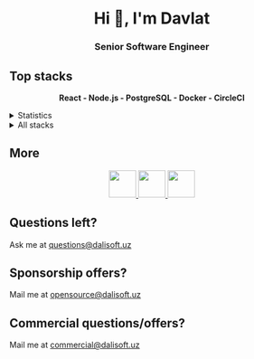 <h1 align="center">Hi 👋, I'm Davlat</h1>
<h3 align="center">Senior Software Engineer</h3>

## Top stacks

<p align='center'>
<b>React - Node.js - PostgreSQL - Docker - CircleCI</b>
</p>

<details>
  <summary>Statistics</summary>
  
[![Davlatjon's GitHub stats](https://github-readme-stats.vercel.app/api?username=dalisoft)](https://github.com/anuraghazra/github-readme-stats)
  
</details>

<details>
<summary>All stacks</summary>

| Stack          | Name                        | Experience |
| -------------- | --------------------------- | ---------- |
| Full-stack     | JavaScript                  | 8+ years   |
| Full-stack     | TypeScript                  | 4+ years   |
| Frontend       | HTML / CSS / Flexbox        | 5+ years   |
| Frontend       | SVG / SVG Animation         | 3+ years   |
| Frontend       | React (+ Router, Hooks)     | 4+ years   |
| Frontend       | React SSG                   | ~6 month   |
| Frontend       | jQuery                      | 2+ years   |
| Frontend       | Vue / Svelte                | ~3 month   |
| Backend        | Python / aiohttp            | ~6 month   |
| Backend        | Node.js                     | 5+ years   |
| Backend        | Node.js Caching & Stream    | 4+ years   |
| Backend        | REST/CRUD API               | 4+ years   |
| Backend        | Serverless API              | 1+ years   |
| Backend        | GraphQL / OpenAPI (Swagger) | 3+ years   |
| Bundler        | Rollup / Webpack            | 4+ years   |
| Testing        | Jest, Ava                   | 3+ years   |
| Visual Testing | Browserstack                | 3+ years   |
| Database       | MySQL / Postgres (via ORM)  | 3+ years   |
| Database       | DynamoDB / Redis            | 1+ years   |
| Database       | MongoDB                     | ~2 month   |
| DevOps         | Linux / SSH / Bash          | 3+ years   |
| DevOps         | Travis CI                   | 3+ years   |
| DevOps         | Circle CI                   | 3+ years   |
| DevOps         | Docker                      | 4+ years   |
| DevOps         | Ansible                     | 1+ year    |
| AI             | Tensorflow / Keras          | ~6 month   |

</details>

## More

<p align="center">
          <a href="https://github.com/dalisoft" target="_blank" alt="GitHub">
            <img width="48" height="48" src="https://github.com/dalisoft/config/raw/master/signature/github.png" />
          </a>
          <a href="https://linkedin.com/in/dalisoft" target="_blank" alt="LinkedIn">
            <img width="48" height="48" src="https://github.com/dalisoft/config/raw/master/signature/linkedin.png" />
          </a>
          <a href="https://twitter.com/dalisoft" target="_blank" alt="Twitter">
            <img width="48" height="48" src="https://github.com/dalisoft/config/raw/master/signature/twitter.png" />
          </a>
</p>

## Questions left?

Ask me at questions@dalisoft.uz

## Sponsorship offers?

Mail me at opensource@dalisoft.uz

## Commercial questions/offers?

Mail me at commercial@dalisoft.uz
